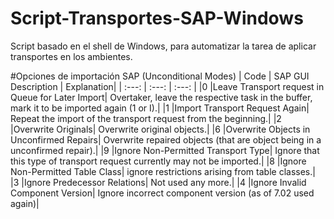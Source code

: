 # Script-Transportes-SAP-Windows
Script basado en el shell de Windows, para automatizar la tarea de aplicar transportes en los ambientes.

#Opciones de importación SAP (Unconditional Modes)
| Code | SAP  GUI Description | Explanation|
| :---: | :---: | :---: |
|0 |Leave Transport request in Queue for Later Import| Overtaker, leave the respective task in the buffer, mark it to be imported again (1 or I).|
|1 |Import Transport Request Again| Repeat the import of the transport request from the beginning.|
|2 |Overwrite Originals| Overwrite original objects.|
|6 |Overwrite Objects in Unconfirmed Repairs| Overwrite repaired objects (that are object being in a unconfirmed repair).|
|9 |Ignore Non-Permitted Transport Type| Ignore that this type of transport request currently may not be imported.|
|8 |Ignore Non-Permitted Table Class| ignore restrictions arising from table classes.|
|3 |Ignore Predecessor Relations| Not used any more.|
|4 |Ignore Invalid Component Version| Ignore incorrect component version (as of 7.02 used again)|